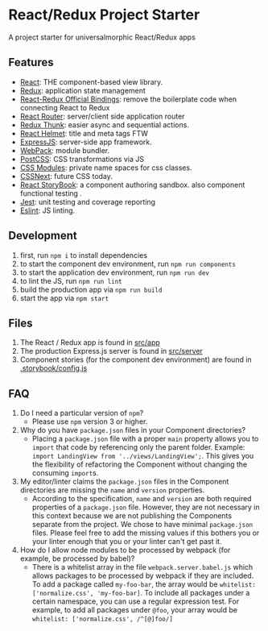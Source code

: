 # React/Redux Project Starter

A project starter for universalmorphic React/Redux apps


## Features

*   [React](https://facebook.github.io/react/): THE component-based view library.
*   [Redux](http://redux.js.org/): application state management
*   [React-Redux Official Bindings](https://github.com/reactjs/react-redux): remove the boilerplate code when connecting React to Redux
*   [React Router](https://github.com/reactjs/react-router): server/client side application router
*   [Redux Thunk](https://github.com/gaearon/redux-thunk): easier async and sequential actions.
*   [React Helmet](https://github.com/nfl/react-helmet): title and meta tags FTW
*   [ExpressJS](http://expressjs.com/): server-side app framework.
*   [WebPack](https://webpack.github.io/): module bundler.
*   [PostCSS](https://github.com/postcss/postcss): CSS transformations via JS
*   [CSS Modules](https://github.com/css-modules/css-modules): private name spaces for css classes.
*   [CSSNext](http://cssnext.io/): future CSS today.
*   [React StoryBook](https://github.com/kadirahq/react-storybook): a component authoring sandbox. also component functional testing .
*   [Jest](https://facebook.github.io/jest/): unit testing and coverage reporting
*   [Eslint](http://eslint.org/): JS linting.


## Development

1.  first, run `npm i` to install dependencies
1.  to start the component dev environment, run `npm run components`
1.  to start the application dev environment, run `npm run dev`
1.  to lint the JS, run `npm run lint`
1.  build the production app via `npm run build`
1.  start the app via `npm start`


## Files

1.  The React / Redux app is found in [src/app](./src/app)
1.  The production Express.js server is found in [src/server](./src/server)
1.  Component stories (for the component dev environment) are found in [.storybook/config.js](./.storybook/config.js)

## FAQ

1.  Do I need a particular version of `npm`?
    -  Please use `npm` version 3 or higher.
1.  Why do you have `package.json` files in your Component directories? 
    -  Placing a `package.json` file with a proper `main` property allows you to `import` that code by referencing only the parent folder. Example: `import LandingView from '../views/LandingView';`. This gives you the flexibility of refactoring the Component without changing the consuming `import`s.
1.  My editor/linter claims the `package.json` files in the Component directories are missing the `name` and `version` properties.
    -  According to the specification, `name` and `version` are both required properties of a `package.json` file. However, they are not necessary in this context because we are not publishing the Components separate from the project. We chose to have minimal `package.json` files. Please feel free to add the missing values if this bothers you or your linter enough that you or your linter can't get past it.
1. How do I allow node modules to be processed by webpack (for example, be processed by babel)?
    - There is a whitelist array in the file `webpack.server.babel.js` which allows packages to be processed by webpack if they are included. To add a package called `my-foo-bar`, the array would be `whitelist: ['normalize.css', 'my-foo-bar]`. To include all packages under a certain namespace, you can use a regular expression test. For example, to add all packages under `@foo`, your array would be `whitelist: ['normalize.css', /^[@]foo/]` 
